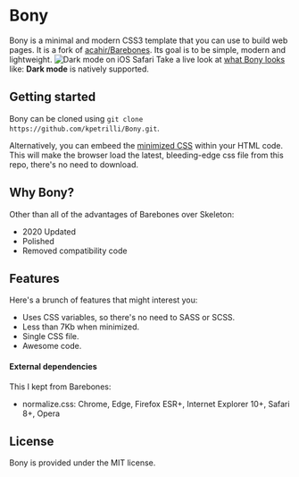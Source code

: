 # Bony

Bony is a minimal and modern CSS3 template that you can use to build web pages. It is a fork of [acahir/Barebones](https://github.com/acahir/Barebones). Its goal is to be simple, modern and lightweight. 
![Dark mode on iOS Safari](https://github.com/kpetrilli/Bony/blob/master/images/iOS_DarkMode_Preview.png)
Take a live look at [what Bony looks](https://kpetrilli.github.io/Bony/) like: **Dark mode** is natively supported.

## Getting started

Bony can be cloned using `git clone https://github.com/kpetrilli/Bony.git`.

Alternatively, you can embeed the [minimized CSS](https://raw.githubusercontent.com/kpetrilli/Bony/master/css/bony.min.css) within your HTML code. This will make the browser load the latest, bleeding-edge css file from this repo, there's no need to download.

## Why Bony?

Other than all of the advantages of Barebones over Skeleton:

- 2020 Updated  
- Polished  
- Removed compatibility code  


## Features

Here's a brunch of features that might interest you:

- Uses CSS variables, so there's no need to SASS or SCSS.  
- Less than 7Kb when minimized.  
- Single CSS file.  
- Awesome code.

#### External dependencies

This I kept from Barebones:

- normalize.css: Chrome, Edge, Firefox ESR+, Internet Explorer 10+, Safari 8+, Opera

## License

Bony is provided under the MIT license.